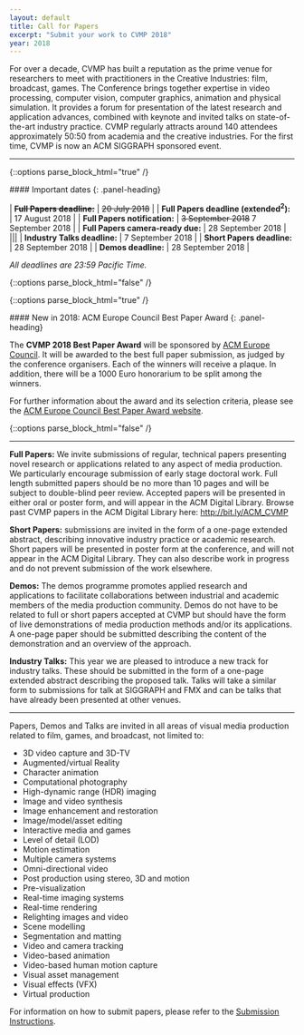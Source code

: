 ```yaml
---
layout: default
title: Call for Papers
excerpt: "Submit your work to CVMP 2018"
year: 2018
---
```

 
For over a decade, CVMP has built a reputation as the prime venue for researchers to meet with practitioners in the Creative Industries: film, broadcast, games. The Conference brings together expertise in video processing, computer vision, computer graphics, animation and physical simulation. It provides a forum for presentation of the latest research and application advances, combined with keynote and invited talks on state-of-the-art industry practice. CVMP regularly attracts around 140 attendees approximately 50:50 from academia and the creative industries. For the first time, CVMP is now an ACM SIGGRAPH sponsored event.

---

{::options parse_block_html="true" /}

<div class="panel panel-info">
#### Important dates
{: .panel-heading}
<div class="panel-body">

| ~~__Full Papers deadline:__~~ | ~~20 July 2018~~ |
| __Full Papers deadline (extended<sup>2</sup>):__ | 17 August 2018 |
| __Full Papers notification:__ | ~~3 September 2018~~ 7 September 2018 |
| __Full Papers camera-ready due:__ | 28 September 2018 |
|||
| __Industry Talks deadline:__ | 7 September 2018 |
| __Short Papers deadline:__ | 28 September 2018 |
| __Demos deadline:__ | 28 September 2018 |

*All deadlines are 23:59 Pacific Time.*

</div>
</div>

{::options parse_block_html="false" /}

{::options parse_block_html="true" /}

<div class="panel panel-success">
#### New in 2018: ACM Europe Council Best Paper Award
{: .panel-heading}
<div class="panel-body">

The __CVMP 2018 Best Paper Award__ will be sponsored by [ACM Europe Council](http://europe.acm.org/).
It will be awarded to the best full paper submission, as judged by the conference organisers.
Each of the winners will receive a plaque.
In addition, there will be a 1000 Euro honorarium to be split among the winners.

For further information about the award and its selection criteria, please see the [ACM Europe Council Best Paper Award website](http://europe.acm.org/best-paper-awards-conferences.html).

</div>
</div>

{::options parse_block_html="false" /}

---
 
**Full Papers:**
We invite submissions of regular, technical papers presenting novel research or applications related to any aspect of media production. We particularly encourage submission of early stage doctoral work. Full length submitted papers should be no more than 10 pages and will be subject to double-blind peer review. Accepted papers will be presented in either oral or poster form, and will appear in the ACM Digital Library. Browse past CVMP papers in the ACM Digital Library here: <http://bit.ly/ACM_CVMP>
 
**Short Papers:**
submissions are invited in the form of a one-page extended abstract, describing innovative industry practice or academic research. Short papers will be presented in poster form at the conference, and will not appear in the ACM Digital Library. They can also describe work in progress and do not prevent submission of the work elsewhere.
 
**Demos:**
The demos programme promotes applied research and applications to facilitate collaborations between industrial and academic members of the media production community. Demos do not have to be related to full or short papers accepted at CVMP but should have the form of live demonstrations of media production methods and/or its applications. A one-page paper should be submitted describing the content of the demonstration and an overview of the approach.
 
**Industry Talks:**
This year we are pleased to introduce a new track for industry talks. These should be submitted in the form of a one-page extended abstract describing the proposed talk. Talks will take a similar form to submissions for talk at SIGGRAPH and FMX and can be talks that have already been presented at other venues.

---
 
Papers, Demos and Talks are invited in all areas of visual media production related to film, games, and broadcast, not limited to:

- 3D video capture and 3D-TV
- Augmented/virtual Reality
- Character animation
- Computational photography
- High-dynamic range (HDR) imaging
- Image and video synthesis
- Image enhancement and restoration
- Image/model/asset editing
- Interactive media and games
- Level of detail (LOD)
- Motion estimation
- Multiple camera systems
- Omni-directional video
- Post production using stereo, 3D and motion
- Pre-visualization
- Real-time imaging systems
- Real-time rendering
- Relighting images and video
- Scene modelling
- Segmentation and matting
- Video and camera tracking
- Video-based animation
- Video-based human motion capture
- Visual asset management
- Visual effects (VFX)
- Virtual production
 
For information on how to submit papers, please refer to the [Submission Instructions]({{site.baseurl}}/submission-instructions/).

